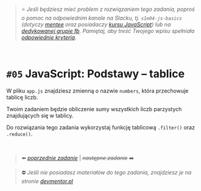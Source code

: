 > :star: *Jeśli będziesz mieć problem z rozwiązaniem tego zadania, poproś o pomoc na odpowiednim kanale na Slacku, tj. `s1e04-js-basics` (dotyczy [mentee](https://devmentor.pl/mentoring-javascript/) oraz posiadaczy [kursu JavaScript](https://devmentor.pl/p/javascript-for-beginners/)) lub na [dedykowanej grupie fb](https://www.facebook.com/groups/155234921740033). Pamiętaj, aby treść Twojego wpisu spełniała [odpowiednie kryteria](https://devmentor.pl/jak-prosic-o-pomoc/).*

&nbsp;

# `#05` JavaScript: Podstawy – tablice

W pliku `app.js` znajdziesz zmienną o nazwie `numbers`, która przechowuje tablicę liczb.

Twoim zadaniem będzie obliczenie sumy wszystkich liczb parzystych znajdujących się w tablicy.

Do rozwiązania tego zadania wykorzystaj funkcję tablicową `.filter()` oraz `.reduce()`.

&nbsp;

> :arrow_left: [*poprzednie zadanie*](./../04) | ~~*następne zadanie*~~ :arrow_right:

> :no_entry: *Jeśli nie posiadasz materiałów do tego zadania, znajdziesz je na stronie [devmentor.pl](https://devmentor.pl/p/js-basics/)*

